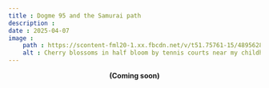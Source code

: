 ```yaml
---
title : Dogme 95 and the Samurai path
description :
date : 2025-04-07
image :
    path : https://scontent-fml20-1.xx.fbcdn.net/v/t51.75761-15/489562893_18269491267281329_7901604518861216169_n.jpg?stp=dst-jpegr_tt6&_nc_cat=103&ccb=1-7&_nc_sid=127cfc&_nc_ohc=J0Hbvq3S7eoQ7kNvwEpvxNg&_nc_oc=Adk-x2pyaAGxQiA-bVBLv1W6cK9KZAkNLsZAlH5IpbosFJGwJvC7XI7e6SX5iAoh7fM&_nc_zt=23&se=-1&_nc_ht=scontent-fml20-1.xx&_nc_gid=h06y6hV0iFxK1FKBbeNwMg&oh=00_AfFezZcnPJHu5w6STes9ZEDK1KXirUrsV_os6H__0yYsYQ&oe=67FA066F
    alt : Cherry blossoms in half bloom by tennis courts near my childhood home.
---
```


<center><b>(Coming soon)</b></center>
